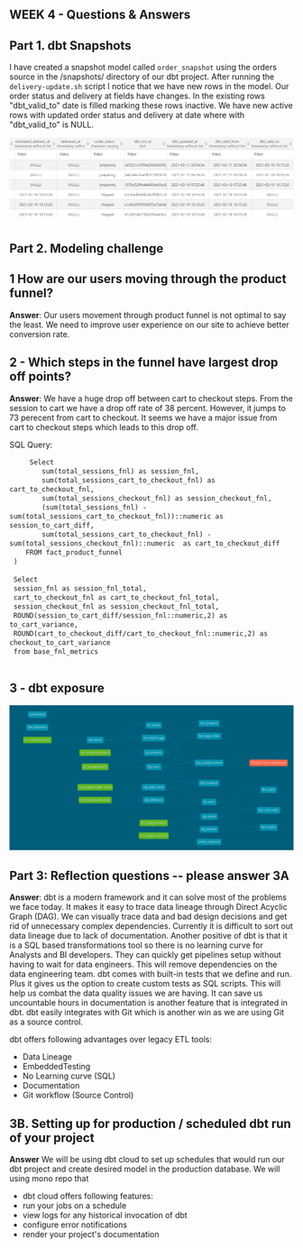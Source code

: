 ## WEEK 4 - Questions & Answers

## Part 1. dbt Snapshots
I have created a snapshot model called `order_snapshot` using the orders source in the /snapshots/ directory of our dbt project.
After running the `delivery-update.sh` script I notice that we have new rows in the model. Our order status and delivery at fields have changes.
In the existing rows "dbt_valid_to" date is filled marking these rows inactive. We have new active rows with updated order status and delivery at date where with "dbt_valid_to" is NULL. 

![snapshot model](snapshot.png)

## Part 2. Modeling challenge

## 1 How are our users moving through the product funnel?
**Answer**: Our users movement through product funnel is not optimal to say the least. We need to improve user experience on our site to achieve better conversion rate.


## 2 - Which steps in the funnel have largest drop off points?
**Answer**: We have a huge drop off between cart to checkout steps. From the session to cart we have a drop off rate of 38 percent. However, it jumps to 73 perecent from cart to checkout. 
It seems we have a major issue from cart to checkout steps which leads to this drop off.

SQL Query:
``` with base_fnl_metrics as (
     Select
        sum(total_sessions_fnl) as session_fnl,
        sum(total_sessions_cart_to_checkout_fnl) as cart_to_checkout_fnl,
        sum(total_sessions_checkout_fnl) as session_checkout_fnl,
        (sum(total_sessions_fnl) - sum(total_sessions_cart_to_checkout_fnl))::numeric as session_to_cart_diff,
        sum(total_sessions_cart_to_checkout_fnl) - sum(total_sessions_checkout_fnl)::numeric  as cart_to_checkout_diff
    FROM fact_product_funnel
 )

 Select 
 session_fnl as session_fnl_total,
 cart_to_checkout_fnl as cart_to_checkout_fnl_total,
 session_checkout_fnl as session_checkout_fnl_total,
 ROUND(session_to_cart_diff/session_fnl::numeric,2) as to_cart_variance,
 ROUND(cart_to_checkout_diff/cart_to_checkout_fnl::numeric,2) as checkout_to_cart_variance
 from base_fnl_metrics
 
```


## 3 - dbt exposure

![Exposure model](model_dag_week4.png)


## Part 3: Reflection questions -- please answer 3A
**Answer**: dbt is a modern framework and it can solve most of the problems we face today. It makes it easy to trace data lineage through Direct Acyclic Graph (DAG). We can visually trace data and bad design decisions and get rid of unnecessary complex dependencies.
Currently it is difficult to sort out data lineage due to lack of documentation. 
Another positive of dbt is that it is a SQL based transformations tool so there is no learning curve for Analysts and BI developers. They can quickly get pipelines setup without having to wait for data engineers. This will remove dependencies on the data engineering team. 
dbt comes with built-in tests that we define and run. Plus it gives us the option to create custom tests as SQL scripts. This will help us combat the data quality issues we are having.
It can save us uncountable hours in documentation is another feature that is integrated in dbt.
dbt easily integrates with Git which is another win as we are using Git as a source control.

dbt offers following advantages over legacy ETL tools:
* Data Lineage
* EmbeddedTesting
* No Learning curve (SQL)
* Documentation
* Git workflow (Source Control)

## 3B. Setting up for production / scheduled dbt run of your project
**Answer** We will be using dbt cloud to set up schedules that would run our dbt project and create desired model in the production database.
We will using mono repo that 
* dbt cloud offers following features:
* run your jobs on a schedule
* view logs for any historical invocation of dbt
* configure error notifications
* render your project's documentation
